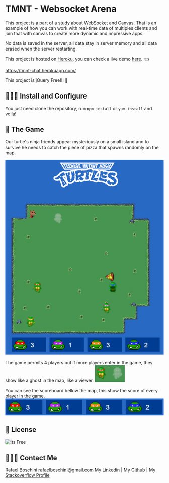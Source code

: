 # TMNT - Websocket Arena

This project is a part of a study about WebSocket and Canvas.
That is an example of how you can work with real-time data of multiples clients and join that with canvas to create more dynamic and impressive apps. 

No data is saved in the server, all data stay in server memory and all data erased when the server restarting.

This project is hosted on [Heroku](https://www.heroku.com/), you can check a live demo [here](https://tmnt-chat.herokuapp.com/). 👈

https://tmnt-chat.herokuapp.com/

This project is jQuery Free!!! 🤟


## 👩🏽‍💻 Install and Configure

You just need clone the repository, run `npm install` or `yum install` and voila!

## 🤹 The Game

Our turtle's ninja friends appear mysteriously on a small island and to survive he needs to catch the piece of pizza that spawns randomly on the map.

![enter image description here](https://raw.githubusercontent.com/rafaelboschini/tmnt-websocket-arena/master/public/assets/prints/game-screen1.png)

The game permits 4 players but if more players enter in the game, they show like a ghost in the map, like a viewer.
![enter image description here](https://raw.githubusercontent.com/rafaelboschini/tmnt-websocket-arena/master/public/assets/prints/ghost-screen.png)

You can see the scoreboard bellow the map, this show the score of every player in the game.
![enter image description here](https://raw.githubusercontent.com/rafaelboschini/tmnt-websocket-arena/master/public/assets/prints/scoreboard-screen.png)

🔰 License
----
![Its Free](https://encrypted-tbn0.gstatic.com/images?q=tbn:ANd9GcQSLsKzPdVOwDVxikGynwZ522ALPrIa0FnUAA&usqp=CAU)


## 🧙🏻‍♂️ Contact Me

Rafael Boschini <rafaelboschini@gmail.com>
[My Linkedin](https://www.linkedin.com/in/rafael-boschini-5747311/) | [My Github](https://github.com/rafaelboschini)  | [My Stackoverflow Profile](https://pt.stackoverflow.com/users/34573/rboschini)
